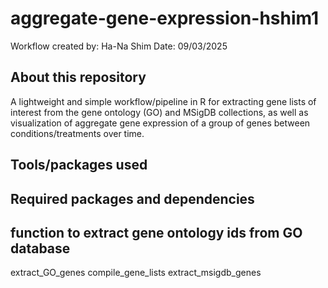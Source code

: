 # aggregate-gene-expression-hshim1

Workflow created by: Ha-Na Shim
Date: 09/03/2025

## About this repository
A lightweight and simple workflow/pipeline in R for extracting gene lists of interest from the gene ontology (GO) and MSigDB collections, as well as visualization of aggregate gene expression of a group of genes between conditions/treatments over time.

## Tools/packages used

## Required packages and dependencies

## function to extract gene ontology ids from GO database

extract_GO_genes
compile_gene_lists
extract_msigdb_genes

